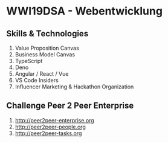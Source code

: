 # WWI19DSA - Webentwicklung

## Skills & Technologies
1. Value Proposition Canvas
2. Business Model Canvas
3. TypeScript
4. Deno 
5. Angular / React / Vue
6. VS Code Insiders
7. Influencer Marketing & Hackathon Organization


## Challenge Peer 2 Peer Enterprise

1. http://peer2peer-enterprise.org  
2. http://peer2peer-people.org  
3. http://peer2peer-tasks.org  
